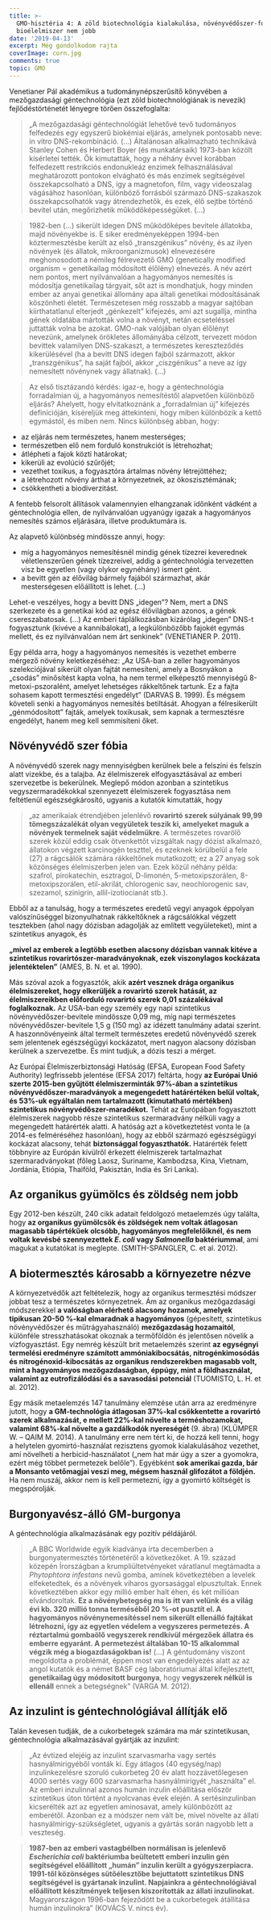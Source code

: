 ```yaml
---
title: >-
  GMO-hisztéria 4: A zöld biotechnológia kialakulása, növényvédőszer-fóbia, a
  bioélelmiszer nem jobb
date: '2019-04-13'
excerpt: Még gondolkodom rajta
coverImage: corn.jpg
comments: true
topic: GMO
---
```

Venetianer Pál akadémikus a tudománynépszerűsítő könyvében a mezőgazdasági géntechnológia (ezt zöld biotechnológiának is nevezik) fejlődéstörténetét lényegre törően összefoglalta:

> „A mezőgazdasági géntechnológiát lehetővé tevő tudományos felfedezés egy egyszerű biokémiai eljárás, amelynek pontosabb neve: in vitro DNS-rekombináció. (...) Általánosan alkalmazható technikává Stanley Cohen és Herbert Boyer (és munkatársaik) 1973-ban közölt kísérletei tették. Ők kimutatták, hogy a néhány évvel korábban felfedezett restrikciós endonukleáz enzimek felhasználásával meghatározott pontokon elvágható és más enzimek segítségével összekapcsolható a DNS, így a magnetofon, film, vagy videoszalag vágásához hasonlóan, különböző forrásból származó DNS-szakaszok összekapcsolhatók vagy átrendezhetők, és ezek, élő sejtbe történő bevitel után, megőrizhetik működőképességüket. (...)

> 1982-ben (...) sikerült idegen DNS működőképes bevitele állatokba, majd növényekbe is. E siker eredményeképpen 1994-ben köztermesztésbe került az első „transzgénikus” növény, és az ilyen növények (és állatok, mikroorganizmusok) elnevezésére meghonosodott a némileg félrevezető GMO (genetically modified organism = genetikailag módosított élőlény) elnevezés. A név azért nem pontos, mert nyilvánvalóan a hagyományos nemesítés is módosítja genetikailag tárgyait, sőt azt is mondhatjuk, hogy minden ember az anyai genetikai állomány apa általi genetikai módosításának köszönheti életét. Természetesen még rosszabb a magyar sajtóban kiirthatatlanul elterjedt „génkezelt” kifejezés, ami azt sugallja, mintha gének oldatába mártották volna a növényt, netán ecseteléssel juttatták volna be azokat. GMO-nak valójában olyan élőlényt nevezünk, amelynek örökletes állományába célzott, tervezett módon bevittek valamilyen DNS-szakaszt, a természetes kereszteződés kikerülésével (ha a bevitt DNS idegen fajból származott, akkor „transzgénikus”, ha saját fajból, akkor „ciszgénikus” a neve az így nemesített növénynek vagy állatnak). (...) 

> Az első tisztázandó kérdés: igaz-e, hogy a géntechnológia forradalmian új, a hagyományos nemesítéstől alapvetően különböző eljárás? Ahelyett, hogy elvitatkoznánk a „forradalmian új” kifejezés definícióján, kíséreljük meg áttekinteni, hogy miben különbözik a kettő egymástól, és miben nem.
Nincs különbség abban, hogy: 
* az eljárás nem természetes, hanem mesterséges;
* természetben elő nem forduló konstrukciót is létrehozhat;
* átlépheti a fajok közti határokat;
* kikerüli az evolúció szűrőjét;
* vezethet toxikus, a fogyasztóra ártalmas növény létrejöttéhez;
* a létrehozott növény árthat a környezetnek, az ökoszisztémának;
* csökkentheti a biodiverzitást.

A fentebb felsorolt állítások valamennyien elhangzanak időnként vádként a géntechnológia ellen, de nyilvánvalóan ugyanúgy igazak a hagyományos nemesítés számos eljárására, illetve produktumára is.

Az alapvető különbség mindössze annyi, hogy:
* míg a hagyományos nemesítésnél mindig gének tízezrei keverednek véletlenszerűen gének tízezreivel, addig a géntechnológia tervezetten visz be egyetlen (vagy olykor egynéhány) ismert gént.
* a bevitt gén az élővilág bármely fajából származhat, akár mesterségesen előállított is lehet. (...)

Lehet-e veszélyes, hogy a bevitt DNS „idegen”? Nem, mert a DNS szerkezete és a genetikai kód az egész élővilágban azonos, a gének csereszabatosak. (...) Az emberi táplálkozásban kizárólag „idegen” DNS-t fogyasztunk (kivéve a kannibálokat), a legkülönbözőbb fajokét egymás mellett, és ez nyilvánvalóan nem árt senkinek” (VENETIANER P. 2011).

Egy példa arra, hogy a hagyományos nemesítés is vezethet emberre mérgező növény keletkezéséhez: „Az USA-ban a zeller hagyományos szelekciójával sikerült olyan fajtát nemesíteni, amely a Bosnyákon a „csodás” minősítést kapta volna, ha nem termel elképesztő mennyiségű 8-metoxi-pszoralént, amelyet lehetséges rákkeltőnek tartunk. Ez a fajta sohasem kapott termesztési engedélyt” (DARVAS B. 1999). És mégsem követeli senki a hagyományos nemesítés betiltását. Ahogyan a félresikerült „génmódosított” fajták, amelyek toxikusak, sem kapnak a termesztésre engedélyt, hanem meg kell semmisíteni őket.

## Növényvédő szer fóbia

A növényvédő szerek nagy mennyiségben kerülnek bele a felszíni és felszín alatt vizekbe, és a talajba. Az élelmiszerek elfogyasztásával az emberi szervezetbe is bekerülnek. Meglepő módon azonban a szintetikus vegyszermaradékokkal szennyezett élelmiszerek fogyasztása nem feltétlenül egészségkárosító, ugyanis a kutatók kimutatták, hogy

> „az amerikaiak étrendjében jelenlévő **rovarirtó szerek súlyának 99,99 tömegszázalékát olyan vegyületek teszik ki, amelyeket maguk a növények termelnek saját védelmükre**. A természetes rovarölő szerek közül eddig csak ötvenkettőt vizsgáltak nagy dózist alkalmazó, állatokon végzett karcinogén teszttel, és ezeknek körülbelül a fele (27) a rágcsálók számára rákkeltőnek mutatkozott; ez a 27 anyag sok közönséges élelmiszerben jelen van. Ezek közül néhány példa: szafrol, pirokatechin, esztragol, D-limonén, 5-metoxipszorálen, 8-metoxipszorálen, etil-akrilát, chlorogenic sav, neochlorogenic sav, szezamol, szinigrin, allil-izotiocianát stb.).

Ebből az a tanulság, hogy a természetes eredetű vegyi anyagok éppolyan valószínűséggel bizonyulhatnak rákkeltőknek a rágcsálókkal végzett tesztekben (ahol nagy dózisban adagolják az említett vegyületeket), mint a szintetikus anyagok, és

**„mivel az emberek a legtöbb esetben alacsony dózisban vannak kitéve a szintetikus rovarirtószer-maradványoknak, ezek viszonylagos kockázata jelentéktelen”** (AMES, B. N. et al. 1990).

Más szóval azok a fogyasztók, akik **azért vesznek drága organikus élelmiszereket, hogy elkerüljék a rovarirtó szerek hatását, az élelmiszereikben előforduló rovarirtó szerek 0,01 százalékával foglalkoznak.** Az USA-ban egy személy egy napi szintetikus növényvédőszer-bevitele mindössze 0,09 mg, míg napi természetes növényvédőszer-bevitele 1,5 g (150 mg) az idézett tanulmány adatai szerint. A haszonnövényeink által termelt természetes eredetű növényvédő szerek sem jelentenek egészségügyi kockázatot, mert nagyon alacsony dózisban kerülnek a szervezetbe. És mint tudjuk, a dózis teszi a mérget.

Az Európai Élelmiszerbiztonsági Hatóság (EFSA, European Food Safety Authority) legfrissebb jelentése (EFSA 2017) feltárta, hogy **az Európai Unió szerte 2015-ben gyűjtött élelmiszerminták 97%-ában a szintetikus növényvédőszer-maradványok a megengedett határértéken belül voltak, és 53%-uk egyáltalán nem tartalmazott (kimutatható mértékben) szintetikus növényvédőszer-maradékot.** Tehát az Európában fogyasztott élelmiszerek nagyobb része szintetikus szermaradvány nélküli vagy a megengedett határérték alatti. A hatóság azt a következtetést vonta le (a 2014-es felméréséhez hasonlóan), hogy az ebből származó egészségügyi kockázat alacsony, tehát **biztonsággal fogyaszthatók.** Határérték felett többnyire az Európán kívülről érkezett élelmiszerek tartalmazhat szermaradványokat (főleg Laosz, Suriname, Kambodzsa, Kína, Vietnam, Jordánia, Etiópia, Thaiföld, Pakisztán, India és Sri Lanka).

## Az organikus gyümölcs és zöldség nem jobb

Egy 2012-ben készült, 240 cikk adatait feldolgozó metaelemzés úgy találta, hogy **az organikus gyümölcsök és zöldségek nem voltak átlagosan magasabb tápértékűek olcsóbb, hagyományos megfelelőiknél, és nem voltak kevésbé szennyezettek *E. coli* vagy *Salmonella* baktériummal**, ami magukat a kutatókat is meglepte. (SMITH-SPANGLER, C. et al. 2012).

## A biotermesztés károsabb a környezetre nézve

A környezetvédők azt feltételezik, hogy az organikus termesztési módszer jobbat tesz a természetes környezetnek. Ám az organikus mezőgazdasági módszerekkel **a valóságban elérhető alacsony hozamok, amelyek tipikusan 20-50 %-kal elmaradnak a hagyományos** (gépesített, szintetikus növényvédőszer és műtrágyahasználó) **mezőgazdaság hozamaitól**, különféle stresszhatásokat okoznak a termőföldön és jelentősen növelik a vízfogyasztást. Egy nemrég készült brit metaelemzés szerint **az egységnyi termelési eredményre számított ammóniakibocsátás, nitrogénkimosódás és nitrogénoxid-kibocsátás az organikus rendszerekben magasabb volt, mint a hagyományos mezőgazdaságban, éppúgy, mint a földhasználat, valamint az eutrofizálódási és a savasodási potenciál** (TUOMISTO, L. H. et al. 2012).

Egy másik metaelemzés 147 tanulmány elemzése után arra az eredményre jutott, hogy **a GM-technológia átlagosan 37%-kal csökkentette a rovarirtó szerek alkalmazását, e mellett 22%-kal növelte a terméshozamokat, valamint 68%-kal növelte a gazdálkodók nyereségét** (9. ábra) (KLÜMPER W. – QAIM M. 2014). A tanulmány erre nem tért ki, de hozzá kell tenni, hogy a helytelen gyomirtó-használat rezisztens gyomok kialakulásához vezethet, ami növelheti a herbicid-használatot („nem hat már úgy a szer a gyomokra, ezért még többet permetezek belőle”). Egyébként **sok amerikai gazda, bár a Monsanto vetőmagjai veszi meg, mégsem használ glifozátot a földjén.** Ha nem muszáj, akkor nem is kell permetezni, így a gyomirtó költségét is megspórolják.

## Burgonyavész-álló GM-burgonya

A géntechnológia alkalmazásának egy pozitív példájáról.

>„A BBC Worldwide egyik kiadványa írta decemberben a burgonyatermesztés történetéről a következőket. A 19. század közepén Írországban a krumpliültetvényeket váratlanul megtámadta a *Phytophtora infestans* nevű gomba, aminek következtében a levelek elfeketedtek, és a növények viharos gyorsasággal elpusztultak. Ennek következtében akkor egy millió ember halt éhen, és két millióan elvándoroltak. **Ez a növénybetegség ma is itt van velünk és a világ évi kb. 320 millió tonna terméséből 20 %-ot pusztít el. A hagyományos növénynemesítéssel nem sikerült ellenálló fajtákat létrehozni, így az egyetlen védelem a vegyszeres permetezés. A réztartalmú gombaölő vegyszerek rendkívül mérgezőek állatra és emberre egyaránt. A permetezést általában 10-15 alkalommal végzik még a biogazdaságokban is!** (...) A géntudomány viszont megoldotta a problémát, éppen most van engedélyezés alatt az az angol kutatók és a német BASF cég laboratóriumai által kifejlesztett, **genetikailag úgy módosított burgonya**, hogy **vegyszerek nélkül is ellenáll** ennek a betegségnek” (VARGA M. 2012).

## Az inzulint is géntechnológiával állítják elő

Talán kevesen tudják, de a cukorbetegek számára ma már szintetikusan, géntechnológia alkalmazásával gyártják az inzulint:

> „Az évtized elejéig az inzulint szarvasmarha vagy sertés hasnyálmirigyéből vonták ki. Egy átlagos (40 egység/nap) inzulinkezelésre szoruló cukorbeteg 20 év alatt hozzávetőlegesen 4000 sertés vagy 600 szarvasmarha hasnyálmirigyét „használta” el. Az emberi inzulinnal azonos humán inzulin előállítása először szintetikus úton történt a nyolcvanas évek elején. A sertésinzulinban kicserélték azt az egyetlen aminosavat, amely különbözött az emberétől. Azonban ez a módszer nem vált be, mivel növelte az állati hasnyálmirigy-szükségletet, ugyanis a gyártás során nagyobb lett a veszteség.

> **1987-ben az emberi vastagbélben normálisan is jelenlevő *Escherichia coli* baktériumba beültetett emberi inzulin gén segítségével előállított „humán” inzulin került a gyógyszerpiacra. 1991-től közönséges sütőélesztőbe bejuttatott szintetikus DNS segítségével is gyártanak inzulint. Napjainkra a géntechnológiával előállított készítmények teljesen kiszorították az állati inzulinokat.** Magyarországon 1996-ban fejeződött be a cukorbetegek átállítása humán inzulinokra” (KOVÁCS V. nincs év).

